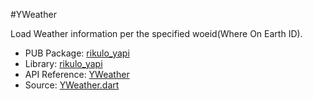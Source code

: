 #YWeather

Load Weather information per the specified woeid(Where On Earth ID).

* PUB Package: [rikulo_yapi](http://pub.dartlang.org/packages/rikulo_yapi)
* Library: [rikulo_yapi](yapi:)
* API Reference: [YWeather](yapi:yapi)
* Source: [YWeather.dart](source:yapi:lib/src)
